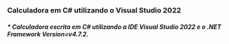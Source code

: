 ### Calculadora em C# utilizando o Visual Studio 2022

##### * Calculadora escrita em C# utilizando a IDE Visual Studio 2022 e o .NET Framework Version=v4.7.2. 
